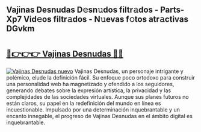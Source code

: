 ## Vajinas Desnudas D𝚎sn𝚞dos filtr𝚊dos - Parts-Xp7 Vid𝚎os filtr𝚊dos - N𝚞evas f𝚘tos atr𝚊ctivas DGvkm

# <h2><a href="http://mbcssyg.tromn.icu/?c=Vajinas+Desnudas">🔗👉👉👉 Vajinas Desnudas 🔗🔗</a></h2>

[![Vajinas Desnudas nuevo](https://i.imgur.com/pEAQMta.gif)](http://mbcssyg.tromn.icu/?c=Vajinas+Desnudas)
Vajinas Desnudas, un personaje intrigante y polémico, elude la definición fácil. Su enfoque poco ortodoxo para construir una personalidad web ha magnetizado y ofendido a los seguidores, generando debates sobre la expresión artística, la privacidad y las complejidades de las sociedades virtuales. Aunque sus planes futuros no están claros, su papel en la redefinición del mundo en línea es incuestionable. Impulsado por una determinación inquebrantable y un encanto innegable, el progreso de Vajinas Desnudas en el ámbito digital es inquebrantable.
